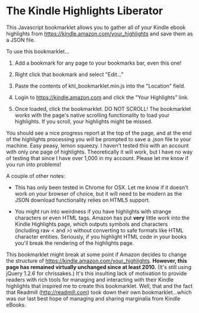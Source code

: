 # The Kindle Highlights Liberator
This Javascript bookmarklet allows you to gather all of your Kindle ebook highlights from https://kindle.amazon.com/your_highlights and save them as a JSON file.

To use this bookmarklet...

1. Add a bookmark for any page to your bookmarks bar, even this one!

2. Right click that bookmark and select "Edit..."

3. Paste the contents of khl_bookmarklet.min.js into the "Location" field.

4. Login to https://kindle.amazon.com and click the "Your Highlights" link.

5. Once loaded, click the bookmarklet. DO NOT SCROLL! The bookmarklet works with the page's native scrolling functionality to load your highlights. If you scroll, your highlights might be missed.

You should see a nice progress report at the top of the page, and at the end of the highlights processing you will be prompted to save a .json file to your machine. Easy peasy, lemon squeezy. I haven't tested this with an account with only one page of highlights. Theoretically it will work, but I have no way of testing that since I have over 1,000 in my account. Please let me know if you run into problems!

A couple of other notes:

- This has only been tested in Chrome for OSX. Let me know if it doesn't work on your browser of choice, but it will need to be modern as the JSON download functionality relies on HTML5 support.

- You might run into weirdness if you have highlights with strange characters or even HTML tags. Amazon has put **very** little work into the Kindle Highlights page, which outputs symbols and characters (including raw < and >) without converting to safe formats like HTML character entities.  Seriously, if you highlight HTML code in your books you'll break the rendering of the highlights page.

This bookmarklet might break at some point if Amazon decides to change the structure of https://kindle.amazon.com/your_highlights. **However, this page has remained virtually unchanged since at least 2010.** (It's still using jQuery 1.2.6 for chrissakes.) It's this insulting lack of motivation to provide readers with rich tools for managing and interacting with their Kindle highlights that inspired me to create this bookmarklet.  Well, that and the fact that Readmill (http://readmill.com) took down their own bookmarklet...which was our last best hope of managing and sharing marginalia from Kindle eBooks.